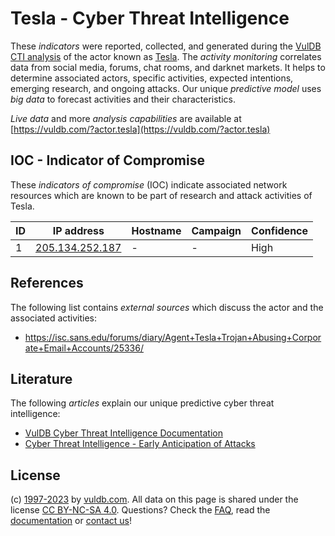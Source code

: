 # Tesla - Cyber Threat Intelligence

These _indicators_ were reported, collected, and generated during the [VulDB CTI analysis](https://vuldb.com/?kb.cti) of the actor known as [Tesla](https://vuldb.com/?actor.tesla). The _activity monitoring_ correlates data from social media, forums, chat rooms, and darknet markets. It helps to determine associated actors, specific activities, expected intentions, emerging research, and ongoing attacks. Our unique _predictive model_ uses _big data_ to forecast activities and their characteristics.

_Live data_ and more _analysis capabilities_ are available at [https://vuldb.com/?actor.tesla](https://vuldb.com/?actor.tesla)

## IOC - Indicator of Compromise

These _indicators of compromise_ (IOC) indicate associated network resources which are known to be part of research and attack activities of Tesla.

ID | IP address | Hostname | Campaign | Confidence
-- | ---------- | -------- | -------- | ----------
1 | [205.134.252.187](https://vuldb.com/?ip.205.134.252.187) | - | - | High

## References

The following list contains _external sources_ which discuss the actor and the associated activities:

* https://isc.sans.edu/forums/diary/Agent+Tesla+Trojan+Abusing+Corporate+Email+Accounts/25336/

## Literature

The following _articles_ explain our unique predictive cyber threat intelligence:

* [VulDB Cyber Threat Intelligence Documentation](https://vuldb.com/?kb.cti)
* [Cyber Threat Intelligence - Early Anticipation of Attacks](https://www.scip.ch/en/?labs.20201022)

## License

(c) [1997-2023](https://vuldb.com/?kb.changelog) by [vuldb.com](https://vuldb.com/?kb.about). All data on this page is shared under the license [CC BY-NC-SA 4.0](https://creativecommons.org/licenses/by-nc-sa/4.0/). Questions? Check the [FAQ](https://vuldb.com/?kb.faq), read the [documentation](https://vuldb.com/?kb) or [contact us](https://vuldb.com/?contact)!
